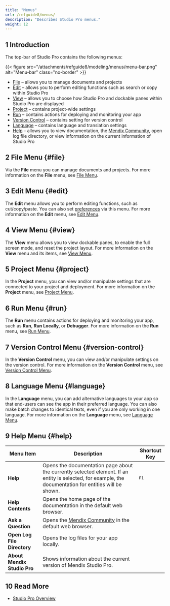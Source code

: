 ```yaml
---
title: "Menus"
url: /refguide8/menus/
description: "Describes Studio Pro menus."
weight: 12
---
```


## 1 Introduction

The top-bar of Studio Pro contains the following menus:

{{< figure src="/attachments/refguide8/modeling/menus/menu-bar.png" alt="Menu-bar" class="no-border" >}}

* [File](#file) – allows you to manage documents and projects
* [Edit](#edit) – allows you to perform editing functions such as search or copy within Studio Pro
* [View](#view) – allows you to choose how Studio Pro and dockable panes within Studio Pro are displayed
* [Project](#project) – contains project-wide settings
* [Run](#run) – contains actions for deploying and monitoring your app 
* [Version Control](#version-control) – contains setting for version control
* [Language](#language) – contains language and translation settings
* [Help](#help) – allows you to view documentation, the [Mendix Community](https://community.mendix.com/p/questions), open log file directory, or view information on the current information of Studio Pro

## 2 File Menu {#file}

Via the **File** menu you can manage documents and projects. For more information on the **File** menu, see [File Menu](/refguide8/file-menu/).

## 3 Edit Menu {#edit}

The **Edit** menu allows you to perform editing functions, such as cut/copy/paste. You can also set [preferences](/refguide8/preferences-dialog/) via this menu. For more information on the **Edit** menu, see [Edit Menu](/refguide8/edit-menu/).

## 4 View Menu {#view}

The **View** menu allows you to view dockable panes, to enable the full screen mode, and reset the project layout. For more information on the **View** menu and its items, see [View Menu](/refguide8/view-menu/).

## 5 Project Menu {#project}

In the **Project** menu, you can view and/or manipulate settings that are connected to your project and deployment. For more information on the **Project** menu, see [Project Menu](/refguide8/project-menu/).

## 6 Run Menu {#run}

The **Run** menu contains actions for deploying and monitoring your app, such as **Run**, **Run Locally**, or **Debugger**. For more information on the **Run** menu, see [Run Menu](/refguide8/run-menu/). 

## 7 Version Control Menu {#version-control}

In the **Version Control** menu, you can view and/or manipulate settings on the version control. For more information on the **Version Control** menu, see [Version Control Menu](/refguide8/version-control-menu/).

## 8 Language Menu {#language}

In the **Language** menu, you can add alternative languages to your app so that end-users can see the app in their preferred language. You can also make batch changes to identical texts, even if you are only working in one language. For more information on the **Language** menu, see [Language Menu](/refguide8/translatable-texts/).

## 9 Help Menu {#help}

| Menu Item | Description | Shortcut Key |
| --- | --- | --- |
| **Help** | Opens the documentation page about the currently selected element. If an entity is selected, for example, the documentation for entities will be shown. | <kbd>F1</kbd> |
| **Help Contents** | Opens the home page of the documentation in the default web browser. |   |
| **Ask a Question** | Opens the [Mendix Community](https://community.mendix.com/p/questions) in the default web browser. |   |
| **Open Log File Directory** | Opens the log files for your app locally. |   |
| **About Mendix Studio Pro** | Shows information about the current version of Mendix Studio Pro. |   |

## 10 Read More

* [Studio Pro Overview](/refguide8/studio-pro-overview/)
